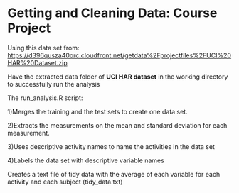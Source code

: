 # Getting and Cleaning Data: Course Project

Using this data set from:
https://d396qusza40orc.cloudfront.net/getdata%2Fprojectfiles%2FUCI%20HAR%20Dataset.zip 

Have the extracted data folder of **UCI HAR dataset** in the working directory to successfully run the analysis

The run_analysis.R script:

1)Merges the training and the test sets to create one data set.

2)Extracts the measurements on the mean and standard deviation for each measurement. 

3)Uses descriptive activity names to name the activities in the data set

4)Labels the data set with descriptive variable names  

Creates a text file of tidy data with the average of each variable for each activity and each subject (tidy_data.txt)
